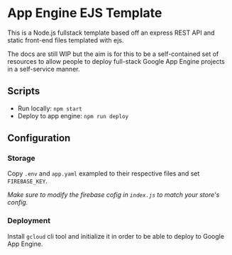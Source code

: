# App Engine EJS Template

This is a Node.js fullstack template based off an express REST API and static front-end files templated with ejs.

The docs are still WIP but the aim is for this to be a self-contained set of resources to allow people to deploy
full-stack Google App Engine projects in a self-service manner.

## Scripts

- Run locally: `npm start`
- Deploy to app engine: `npm run deploy`

## Configuration

### Storage

Copy `.env` and `app.yaml` exampled to their respective files and set `FIREBASE_KEY`.

*Make sure to modify the firebase cofig in `index.js` to match your store's config.*

### Deployment

Install `gcloud` cli tool and initialize it in order to be able to deploy to Google App Engine.
